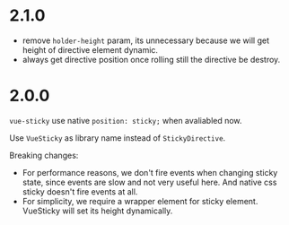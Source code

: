 # 2.1.0
- remove `holder-height` param, its unnecessary because we will get height of directive element dynamic.
- always get directive position once rolling still the directive be destroy.

# 2.0.0

`vue-sticky` use native `position: sticky;` when avaliabled now.

Use `VueSticky` as library name instead of `StickyDirective`.

Breaking changes:
- For performance reasons, we don't fire events when changing sticky state, since events are slow and not very useful here. And native css sticky doesn't fire events at all.
- For simplicity, we require a wrapper element for sticky element. VueSticky will set its height dynamically.
